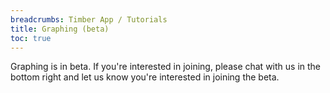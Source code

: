 ```yaml
---
breadcrumbs: Timber App / Tutorials
title: Graphing (beta)
toc: true
---
```


Graphing is in beta. If you're interested in joining, please chat with us
in the bottom right and let us know you're interested in joining the beta.